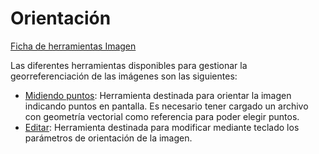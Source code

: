 # Orientación

[Ficha de herramientas Imagen](./)

Las diferentes herramientas disponibles para gestionar la georreferenciación de las imágenes son las siguientes:

* [Midiendo puntos](../../herramientas-para-imagenes/untitled-165.md): Herramienta destinada para orientar la imagen indicando puntos en pantalla. Es necesario tener cargado un archivo con geometría vectorial como referencia para poder elegir puntos.
* [Editar](../../herramientas-para-imagenes/untitled-99.md): Herramienta destinada para modificar mediante teclado los parámetros de orientación de la imagen.


